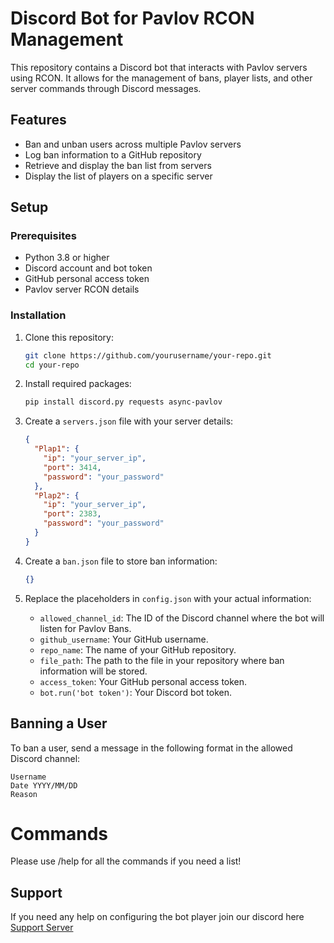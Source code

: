 # Discord Bot for Pavlov RCON Management

This repository contains a Discord bot that interacts with Pavlov servers using RCON. It allows for the management of bans, player lists, and other server commands through Discord messages.

## Features

- Ban and unban users across multiple Pavlov servers
- Log ban information to a GitHub repository
- Retrieve and display the ban list from servers
- Display the list of players on a specific server

## Setup

### Prerequisites

- Python 3.8 or higher
- Discord account and bot token
- GitHub personal access token
- Pavlov server RCON details

### Installation

1. Clone this repository:

    ```bash
    git clone https://github.com/yourusername/your-repo.git
    cd your-repo
    ```

2. Install required packages:

    ```bash
    pip install discord.py requests async-pavlov
    ```

3. Create a `servers.json` file with your server details:

    ```json
    {
      "Plap1": {
        "ip": "your_server_ip",
        "port": 3414,
        "password": "your_password"
      },
      "Plap2": {
        "ip": "your_server_ip",
        "port": 2383,
        "password": "your_password"
      }
    }
    ```

4. Create a `ban.json` file to store ban information:

    ```json
    {}
    ```

5. Replace the placeholders in `config.json` with your actual information:
    - `allowed_channel_id`: The ID of the Discord channel where the bot will listen for Pavlov Bans.
    - `github_username`: Your GitHub username.
    - `repo_name`: The name of your GitHub repository.
    - `file_path`: The path to the file in your repository where ban information will be stored.
    - `access_token`: Your GitHub personal access token.
    - `bot.run('bot token')`: Your Discord bot token.

## Banning a User

To ban a user, send a message in the following format in the allowed Discord channel:

```
Username
Date YYYY/MM/DD
Reason
```

# Commands

Please use /help for all the commands if you need a list!

## Support

If you need any help on configuring the bot player join our discord here [Support Server](https://discord.gg/2nJCse3Cnp)

